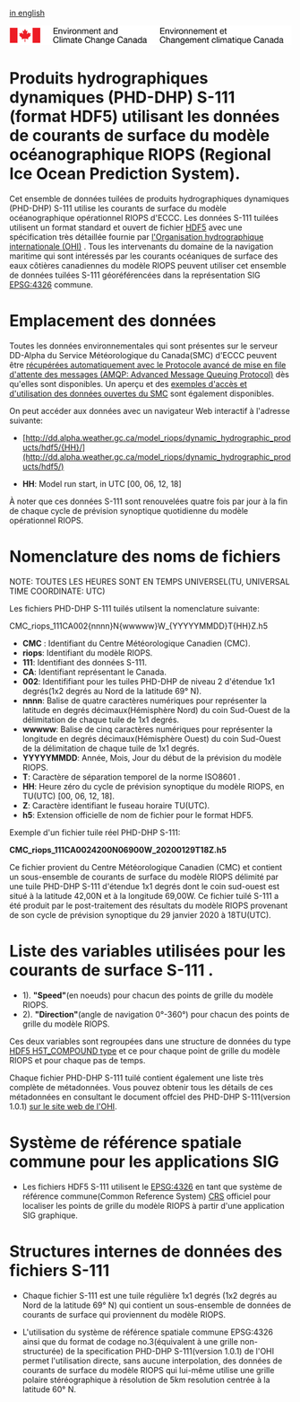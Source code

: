 [in english](readme_riops_S111-datamart-alpha_en.md)

![ECCC logo](../../docs/img_eccc-logo.png)


# Produits hydrographiques dynamiques (PHD-DHP) S-111 (format HDF5) utilisant les données de courants de surface du modèle océanographique RIOPS (Regional Ice Ocean Prediction System).

Cet ensemble de données tuilées de produits hydrographiques dynamiques (PHD-DHP) S-111 utilise les courants de surface du modèle océanographique opérationnel RIOPS d'ECCC. Les données S-111 tuilées utilisent un format standard et ouvert de fichier [HDF5](ttps://www.hdfgroup.org/solutions/hdf5/) avec une spécification très détaillée fournie par [l'Organisation hydrographique internationale (OHI)](https://iho.int/fr/) . Tous les intervenants du domaine de la navigation maritime qui sont intéressés par les courants océaniques de surface des eaux côtières canadiennes du modèle RIOPS peuvent utiliser cet ensemble de données tuilées S-111 géoréférencées dans la représentation SIG [EPSG:4326](https://epsg.io/4326) commune.

# Emplacement des données

Toutes les données environnementales qui sont présentes sur le serveur DD-Alpha du Service Météorologique du Canada(SMC) d'ECCC peuvent être [récupérées automatiquement avec le Protocole avancé de mise en file d'attente des messages (AMQP: Advanced Message Queuing Protocol)](../../docs/msc-datamart/amqp_fr.md) dès qu'elles sont disponibles. Un aperçu et des [exemples d'accès et d'utilisation des données ouvertes du SMC](../../docs/usage/readme_fr.md)  sont également disponibles.

On peut accéder aux données avec un navigateur Web interactif à l'adresse suivante:

* [http://dd.alpha.weather.gc.ca/model_riops/dynamic_hydrographic_products/hdf5/{HH}/](http://dd.alpha.weather.gc.ca/model_riops/dynamic_hydrographic_products/hdf5/)

* __HH__: Model run start, in UTC [00, 06, 12, 18]

À noter que ces données S-111 sont renouvelées quatre fois par jour à la fin de chaque cycle de prévision synoptique quotidienne du modèle opérationnel RIOPS.

# Nomenclature des noms de fichiers

NOTE: TOUTES LES HEURES SONT EN TEMPS UNIVERSEL(TU, UNIVERSAL TIME COORDINATE: UTC)

Les fichiers PHD-DHP S-111 tuilés utilsent la nomenclature suivante:

CMC_riops_111CA002{nnnn}N{wwwww}W_{YYYYYMMDD}T{HH}Z.h5

* __CMC__ : Identifiant du Centre Météorologique Canadien (CMC).
* __riops__: Identifiant du modèle RIOPS.
* __111__: Identifiant des données S-111.
* __CA__: Identifiant représentant le Canada.
* __002__: Identififiant pour les tuiles PHD-DHP de niveau 2 d'étendue 1x1 degrés(1x2 degrés au Nord de la latitude 69° N).
* __nnnn__: Balise de quatre caractères numériques pour représenter la latitude en degrés décimaux(Hémisphère Nord) du coin Sud-Ouest de la délimitation de chaque tuile de 1x1 degrés.
* __wwwww__: Balise de cinq caractères numériques pour représenter la longitude en degrés décimaux(Hémisphère Ouest) du coin Sud-Ouest de la délimitation de chaque tuile de 1x1 degrés.
* __YYYYYMMDD__: Année, Mois, Jour du début de la prévision du modèle RIOPS.
* __T__: Caractère de séparation temporel de la norme ISO8601 .
* __HH__: Heure zéro du cycle de prévision synoptique du modèle RIOPS, en TU(UTC) [00, 06, 12, 18].
* __Z__: Caractère identifiant le fuseau horaire TU(UTC).
* __h5__: Extension officielle de nom de fichier pour le format HDF5.

Exemple d'un fichier tuile réel PHD-DHP S-111:

__CMC_riops_111CA0024200N06900W_20200129T18Z.h5__

Ce fichier provient du Centre Météorologique Canadien (CMC) et contient un sous-ensemble de courants de surface du modèle RIOPS délimité par une tuile PHD-DHP S-111 d'étendue 1x1 degrés dont le coin sud-ouest est situé à la latitude 42,00N  et à la longitude 69,00W. Ce fichier tuilé S-111 a été produit par le post-traitement des résultats du modèle RIOPS provenant de son cycle de prévision synoptique du 29 janvier 2020 à 18TU(UTC).

# Liste des variables utilisées pour les courants de surface S-111 .

* 1). __"Speed"__(en noeuds) pour chacun des points de grille du modèle RIOPS.
* 2). __"Direction"__(angle de navigation 0°-360°) pour chacun des points de grille du modèle RIOPS.

Ces deux variables sont regroupées dans une structure de données du type [HDF5 H5T_COMPOUND type](https://bitbucket.hdfgroup.org/pages/HDFFV/hdf5doc/master/browse/html/cpplus_RM/class_h5_1_1_comp_type.html) et ce pour chaque point de grille du modèle RIOPS et pour chaque pas de temps.

Chaque fichier PHD-DHP S-111 tuilé contient également une liste très complète de métadonnées. Vous pouvez obtenir tous les détails de ces métadonnées en consultant le document offciel des PHD-DHP S-111(version 1.0.1) [sur le site web de l'OHI](http://registry.iho.int/beta/productspec/view.do?idx=168&product_ID=S-111&statusS=5&domainS=ALL&category=product_ID&searchValue=).

# Système de référence spatiale commune pour les applications SIG

* Les fichiers HDF5 S-111 utilisent le [EPSG:4326](https://epsg.io/4326) en tant que système de référence commune(Common Reference System) [CRS](https://docs.qgis.org/2.8/en/docs/gentle_gis_introduction/coordinate_reference_systems.html) officiel pour localiser les points de grille du modèle RIOPS à partir d'une application SIG graphique.

# Structures internes de données des fichiers S-111

* Chaque fichier S-111 est une tuile régulière 1x1 degrés (1x2 degrés au Nord de la latitude 69° N) qui contient un sous-ensemble de données de courants de surface qui proviennent du modèle RIOPS.
 
* L'utilisation du système de référence spatiale commune EPSG:4326 ainsi que du format de codage no.3(équivalent à une grille non-structurée) de la specification PHD-DHP S-111(version 1.0.1) de l'OHI permet l'utilisation directe, sans aucune interpolation, des données de courants de surface du modèle RIOPS qui lui-même utilise une grille polaire stéréographique à résolution de 5km resolution centrée à la latitude 60° N.

